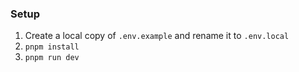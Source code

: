 ### Setup
1. Create a local copy of `.env.example` and rename it to `.env.local`
2. `pnpm install`
3. `pnpm run dev`

